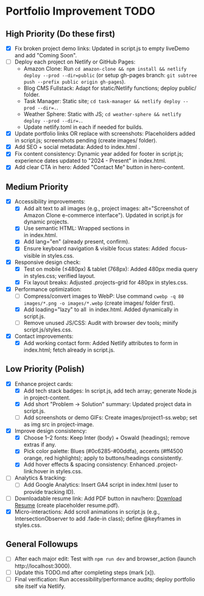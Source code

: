 # Portfolio Improvement TODO

## High Priority (Do these first)

- [x] Fix broken project demo links: Updated in script.js to empty liveDemo and add "Coming Soon".
- [ ] Deploy each project on Netlify or GitHub Pages:
  - Amazon Clone: Run `cd amazon-clone && npm install && netlify deploy --prod --dir=public` (or setup gh-pages branch: `git subtree push --prefix public origin gh-pages`).
  - Blog CMS Fullstack: Adapt for static/Netlify functions; deploy public/ folder.
  - Task Manager: Static site; `cd task-manager && netlify deploy --prod --dir=.`.
  - Weather Sphere: Static with JS; `cd weather-sphere && netlify deploy --prod --dir=.`.
  - Update netlify.toml in each if needed for builds.
- [x] Update portfolio links OR replace with screenshots: Placeholders added in script.js; screenshots pending (create images/ folder).
- [x] Add SEO + social metadata: Added to index.html <head>.
- [x] Fix content consistency: Dynamic year added for footer in script.js; experience dates updated to "2024 - Present" in index.html.
- [x] Add clear CTA in hero: Added "Contact Me" button in hero-content.

## Medium Priority

- [x] Accessibility improvements:
  - [x] Add alt text to all images (e.g., project images: alt="Screenshot of Amazon Clone e-commerce interface"). Updated in script.js for dynamic projects.
  - [x] Use semantic HTML: Wrapped sections in <main role="main"> in index.html.
  - [x] Add lang="en" (already present, confirm).
  - [x] Ensure keyboard navigation & visible focus states: Added :focus-visible in styles.css.
- [x] Responsive design check:
  - [x] Test on mobile (≤480px) & tablet (768px): Added 480px media query in styles.css; verified layout.
  - [x] Fix layout breaks: Adjusted .projects-grid for 480px in styles.css.
- [x] Performance optimization:
  - [ ] Compress/convert images to WebP: Use command `cwebp -q 80 images/*.png -o images/*.webp` (create images/ folder first).
  - [x] Add loading="lazy" to all <img> in index.html. Added dynamically in script.js.
  - [ ] Remove unused JS/CSS: Audit with browser dev tools; minify script.js/styles.css.
- [x] Contact improvements:
  - [x] Add working contact form: Added Netlify attributes to form in index.html; fetch already in script.js.

## Low Priority (Polish)

- [x] Enhance project cards:
  - [x] Add tech stack badges: In script.js, add tech array; generate <span class="tech-badge">Node.js</span> in project-content.
  - [x] Add short "Problem → Solution" summary: Updated project data in script.js.
  - [ ] Add screenshots or demo GIFs: Create images/project1-ss.webp; set as img src in project-image.
- [x] Improve design consistency:
  - [x] Choose 1–2 fonts: Keep Inter (body) + Oswald (headings); remove extras if any.
  - [x] Pick color palette: Blues (#0c6285-#00ddfa), accents (#ff4500 orange, red highlights); apply to buttons/headings consistently.
  - [x] Add hover effects & spacing consistency: Enhanced .project-link:hover in styles.css.
- [ ] Analytics & tracking:
  - [ ] Add Google Analytics: Insert GA4 script in index.html <head> (user to provide tracking ID).
- [ ] Downloadable resume link: Add PDF button in nav/hero: <a href="resume.pdf" download>Download Resume</a> (create placeholder resume.pdf).
- [x] Micro-interactions: Add scroll animations in script.js (e.g., IntersectionObserver to add .fade-in class); define @keyframes in styles.css.

## General Followups

- [ ] After each major edit: Test with `npm run dev` and browser_action (launch http://localhost:3000).
- [ ] Update this TODO.md after completing steps (mark [x]).
- [ ] Final verification: Run accessibility/performance audits; deploy portfolio site itself via Netlify.
